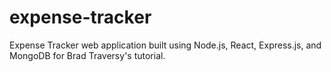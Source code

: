 # expense-tracker
 Expense Tracker web application built using Node.js, React, Express.js, and MongoDB for Brad Traversy's tutorial.
